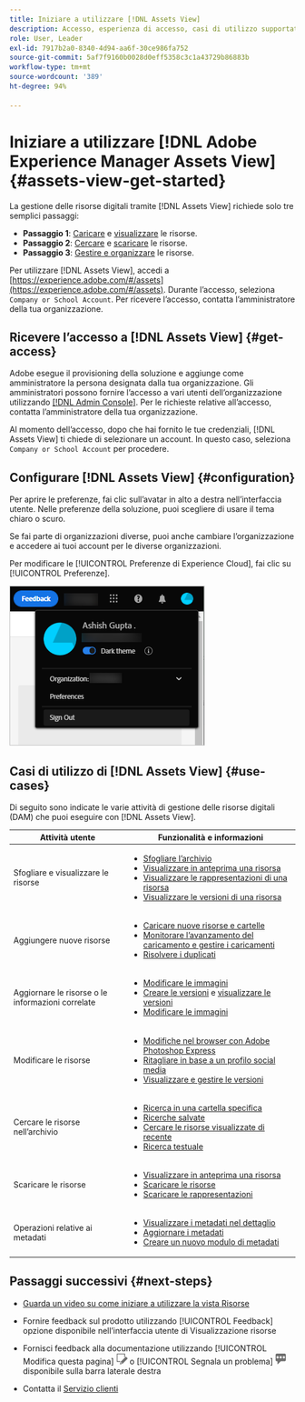```yaml
---
title: Iniziare a utilizzare [!DNL Assets View]
description: Accesso, esperienza di accesso, casi di utilizzo supportati e problemi noti di [!DNL Assets View].
role: User, Leader
exl-id: 7917b2a0-8340-4d94-aa6f-30ce986fa752
source-git-commit: 5af7f9160b0028d0eff5358c3c1a43729b86883b
workflow-type: tm+mt
source-wordcount: '389'
ht-degree: 94%

---
```


# Iniziare a utilizzare [!DNL Adobe Experience Manager Assets View] {#assets-view-get-started}

<!-- TBD: Make links for these steps. -->

La gestione delle risorse digitali tramite [!DNL Assets View] richiede solo tre semplici passaggi:

* **Passaggio 1**: [Caricare](/help/assets/add-delete-assets-view.md) e [visualizzare](/help/assets/navigate-assets-view.md) le risorse.
* **Passaggio 2**: [Cercare](/help/assets/search-assets-view.md) e [scaricare](/help/assets/manage-organize-assets-view.md#download) le risorse.
* **Passaggio 3**: [Gestire e organizzare](/help/assets/manage-organize-assets-view.md) le risorse.

Per utilizzare [!DNL Assets View], accedi a [https://experience.adobe.com/#/assets](https://experience.adobe.com/#/assets). Durante l’accesso, seleziona `Company or School Account`. Per ricevere l’accesso, contatta l’amministratore della tua organizzazione.

<!--In addition, more reference information that can be helpful is [understanding of the user interface](/help/assets/navigate-assets-view.md), [list of use cases](#use-cases), [supported file types](/help/assets/supported-file-formats-assets-view.md), and [known issues](/help/assets/release-notes.md#known-issues).
-->

## Ricevere l’accesso a [!DNL Assets View] {#get-access}

Adobe esegue il provisioning della soluzione e aggiunge come amministratore la persona designata dalla tua organizzazione. Gli amministratori possono fornire l’accesso a vari utenti dell’organizzazione utilizzando [[!DNL Admin Console]](https://helpx.adobe.com/it/enterprise/using/admin-console.html). Per le richieste relative all’accesso, contatta l’amministratore della tua organizzazione.

Al momento dell’accesso, dopo che hai fornito le tue credenziali, [!DNL Assets View] ti chiede di selezionare un account. In questo caso, seleziona `Company or School Account` per procedere.

## Configurare [!DNL Assets View] {#configuration}

Per aprire le preferenze, fai clic sull’avatar in alto a destra nell’interfaccia utente. Nelle preferenze della soluzione, puoi scegliere di usare il tema chiaro o scuro.

Se fai parte di organizzazioni diverse, puoi anche cambiare l’organizzazione e accedere ai tuoi account per le diverse organizzazioni.

Per modificare le [!UICONTROL Preferenze di Experience Cloud], fai clic su [!UICONTROL Preferenze].

![Preferenza per scegliere il tema scuro o chiaro](assets/theme-change.png)

## Casi di utilizzo di [!DNL Assets View] {#use-cases}

Di seguito sono indicate le varie attività di gestione delle risorse digitali (DAM) che puoi eseguire con [!DNL Assets View].

| Attività utente | Funzionalità e informazioni |
|-----|------|
| Sfogliare e visualizzare le risorse | <ul> <li>[Sfogliare l’archivio](/help/assets/navigate-assets-view.md#view-assets-and-details) </li> <li> [Visualizzare in anteprima una risorsa](/help/assets/navigate-assets-view.md#preview-assets) <li> [Visualizzare le rappresentazioni di una risorsa](/help/assets/add-delete-assets-view.md#renditions) </li> <li>[Visualizzare le versioni di una risorsa](/help/assets/manage-organize-assets-view.md#view-versions)</li></ul> |
| Aggiungere nuove risorse | <ul> <li>[Caricare nuove risorse e cartelle](/help/assets/add-delete-assets-view.md)</li> <li>[Monitorare l’avanzamento del caricamento e gestire i caricamenti](/help/assets/add-delete-assets-view.md#upload-progress)</li> <li>[Risolvere i duplicati](/help/assets/add-delete-assets-view.md)</li> </ul> |
| Aggiornare le risorse o le informazioni correlate | <ul> <li>[Modificare le immagini](/help/assets/edit-images-assets-view.md)</li> <li>[Creare le versioni](/help/assets/manage-organize-assets-view.md#create-versions) e [visualizzare le versioni](/help/assets/manage-organize-assets-view.md#view-versions)</li> <li>[Modificare le immagini](/help/assets/edit-images-assets-view.md)</li> </ul> |
| Modificare le risorse | <ul> <li>[Modifiche nel browser con Adobe Photoshop Express](/help/assets/edit-images-assets-view.md)</li> <li>[Ritagliare in base a un profilo social media](/help/assets/edit-images-assets-view.md#crop-straighten-images)</li> <li>[Visualizzare e gestire le versioni](/help/assets/manage-organize-assets-view.md#view-versions)</li></ul></ul> |
| Cercare le risorse nell’archivio | <ul> <li>[Ricerca in una cartella specifica](/help/assets/search-assets-view.md#refine-search-results)</li> <li>[Ricerche salvate](/help/assets/search-assets-view.md#saved-search)</li> <li>[Cercare le risorse visualizzate di recente](/help/assets/search-assets-view.md)</li> <li>[Ricerca testuale](/help/assets/search-assets-view.md) |
| Scaricare le risorse | <ul> <li> [Visualizzare in anteprima una risorsa](/help/assets/navigate-assets-view.md#preview-assets) </li> <li> [Scaricare le risorse](/help/assets/manage-organize-assets-view.md#download) <li> [Scaricare le rappresentazioni](/help/assets/add-delete-assets-view.md#renditions) </li></ul> |
| Operazioni relative ai metadati | <ul> <li>[Visualizzare i metadati nel dettaglio](/help/assets/metadata-assets-view.md) </li> <li> [Aggiornare i metadati](/help/assets/metadata-assets-view.md#update-metadata)</li> <li> [Creare un nuovo modulo di metadati](/help/assets/metadata-assets-view.md#metadata-forms) </li> </ul> |

## Passaggi successivi {#next-steps}

* [Guarda un video su come iniziare a utilizzare la vista Risorse](https://experienceleague.adobe.com/docs/experience-manager-learn/assets-essentials/getting-started.html?lang=it)

* Fornire feedback sul prodotto utilizzando [!UICONTROL Feedback] opzione disponibile nell’interfaccia utente di Visualizzazione risorse

* Fornisci feedback alla documentazione utilizzando [!UICONTROL Modifica questa pagina] ![modifica la pagina](assets/do-not-localize/edit-page.png) o [!UICONTROL Segnala un problema] ![crea un problema GitHub](assets/do-not-localize/github-issue.png) disponibile sulla barra laterale destra

* Contatta il [Servizio clienti](https://experienceleague.adobe.com/?support-solution=General&amp;lang=it#support)


<!--TBD: Merge the below rows in the table when the use cases are documented/available.

| How do I delete assets? | <ul> <li>[Delete assets](/help/assets/manage-organize.md)</li> <li>Recover deleted assets</li> <li>Permanently delete assets</li> </ul> |
| How do I share assets or find shared assets? | <ul> <li>Shared by me</li> <li>Shared with me</li> <li>Share for comments and review</li> <li>Unshare assets</li> </ul> |
| How do I collaborate with others and get my assets reviewed | <ul> <li>Share for review</li> <li>Provide comments. Resolve and filter comments</li> <li>Annotations on images</li> <li>Assign tasks to specific users and prioritize</li> </ul> |

-->

<!-- 

## ![feedback icon](assets/do-not-localize/feedback-icon.png) Provide product feedback {#provide-feedback}

Adobe welcomes feedback about the solution. To provide feedback without even switching your working application, use the [!UICONTROL Feedback] option in the user interface. It also lets you attach files such as screenshots or video recording of an issue.

  ![feedback option in the interface](assets/feedback-panel.png)

To provide feedback for documentation, click [!UICONTROL Edit this page] ![edit the page](assets/do-not-localize/edit-page.png) or [!UICONTROL Log an issue] ![create a GitHub issue](assets/do-not-localize/github-issue.png) from the right sidebar. You can do one of the following: 

* Make the content updates and submit a GitHub pull request.
* Create an issue or ticket in GitHub. Retain the automatically populated article name when creating an issue.

-->
<!--
>[!MORELIKETHIS]
>
>* [Understand the user interface](/help/assets/navigate-asssets-view.md).
>* [Release notes and known issues](/help/assets/release-notes.md).
>* [Supported file types](/help/assets/supported-file-formats.md).
-->
